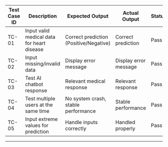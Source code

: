 | Test Case ID | Description | Expected Output | Actual Output | Status |
|-------------|------------|----------------|--------------|--------|
| TC-01 | Input valid medical data for heart disease | Correct prediction (Positive/Negative) | Correct prediction | Pass |
| TC-02 | Input missing/invalid data | Display error message | Display error message | Pass |
| TC-03 | Test AI chatbot response | Relevant medical response | Relevant response | Pass |
| TC-04 | Test multiple users at the same time | No system crash, stable performance | Stable performance | Pass |
| TC-05 | Input extreme values for prediction | Handle inputs correctly | Handled properly | Pass |
****